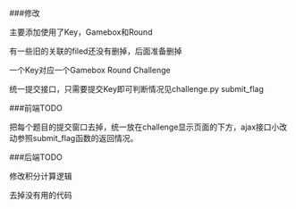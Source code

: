###修改

主要添加使用了Key，Gamebox和Round

有一些旧的关联的filed还没有删掉，后面准备删掉

一个Key对应一个Gamebox Round Challenge

统一提交接口，只需要提交Key即可判断情况见challenge.py submit_flag


###前端TODO

把每个题目的提交窗口去掉，统一放在challenge显示页面的下方，ajax接口小改动参照submit_flag函数的返回情况。

###后端TODO

修改积分计算逻辑

去掉没有用的代码